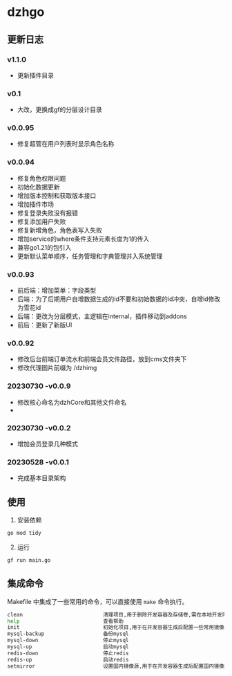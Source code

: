 # dzhgo


## 更新日志

### v1.1.0
- 更新插件目录

### v0.1
- 大改，更换成gf的分层设计目录

### v0.0.95
- 修复超管在用户列表时显示角色名称

### v0.0.94
- 修复角色权限问题
- 初始化数据更新
- 增加版本控制和获取版本接口
- 增加插件市场
- 修复登录失败没有报错
- 修复添加用户失败
- 修复新增角色，角色表写入失败
- 增加service的where条件支持元素长度为1的传入
- 兼容go1.21的包引入
- 更新默认菜单顺序，任务管理和字典管理并入系统管理

### v0.0.93
- 前后端：增加菜单：字段类型
- 后端：为了后期用户自增数据生成的id不要和初始数据的id冲突，自增id修改为雪花id
- 后端：更改为分层模式，主逻辑在internal，插件移动到addons
- 前后：更新了新版UI

### v0.0.92
* 修改后台前端订单流水和前端会员文件路径，放到cms文件夹下
* 修改代理图片前缀为 /dzhimg

### 20230730 -v0.0.9
- 修改核心命名为dzhCore和其他文件命名
-
### 20230730 -v0.0.2
- 增加会员登录几种模式

### 20230528 -v0.0.1
- 完成基本目录架构





## 使用

1. 安装依赖

```bash
go mod tidy
```

2. 运行

```bash
gf run main.go
```

## 集成命令

Makefile 中集成了一些常用的命令，可以直接使用 `make` 命令执行。

```bash
clean                          清理项目,用于删除开发容器及存储卷,需在本地开发环境执行
help                           查看帮助
init                           初始化项目,用于在开发容器生成后配置一些常用镜像,如: golang, nodejs, docker
mysql-backup                   备份mysql
mysql-down                     停止mysql
mysql-up                       启动mysql
redis-down                     停止redis
redis-up                       启动redis
setmirror                      设置国内镜像源,用于在开发容器生成后配置国内镜像源
```


